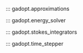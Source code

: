 ::: gadopt.approximations

::: gadopt.energy_solver

::: gadopt.stokes_integrators

::: gadopt.time_stepper
